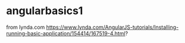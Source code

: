 # angularbasics1
from lynda.com  https://www.lynda.com/AngularJS-tutorials/Installing-running-basic-application/154414/167519-4.html?
